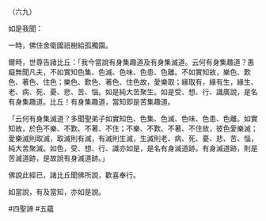 （六九）

如是我聞：

一時，佛住舍衛國祇樹給孤獨園。

爾時，世尊告諸比丘：「我今當說有身集趣道及有身集滅道。云何有身集趣道？愚癡無聞凡夫，不如實知色集、色滅、色味、色患、色離。不如實知故，樂色、歎色、著色、住色；樂色、歎色、著色、住色故，愛樂取；緣取有，緣有生，緣生、老、病、死、憂、悲、苦、惱。如是純大苦聚生。如是受、想、行、識廣說，是名有身集趣道。比丘！有身集趣道，當知即是苦集趣道。

「云何有身集滅道？多聞聖弟子如實知色、色集、色滅、色味、色患、色離。如實知故，於色不樂、不歎、不著、不住；不樂、不歎、不著、不住故，彼色愛樂滅；愛樂滅則取滅，取滅則有滅，有滅則生滅，生滅則老、病、死、憂、悲、苦、惱，純大苦聚滅。如色，受、想、行、識亦如是，是名有身滅道跡。有身滅道跡，則是苦滅道跡，是故說有身滅道跡。」

佛說此經已，諸比丘聞佛所說，歡喜奉行。

如當說，有及當知，亦如是說。



#四聖諦
#五蘊
